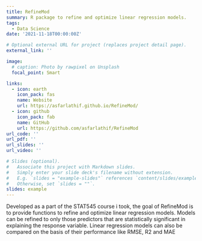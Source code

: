 ```yaml
---
title: RefineMod
summary: R package to refine and optimize linear regression models.
tags:
  - Data Science
date: '2021-11-18T00:00:00Z'

# Optional external URL for project (replaces project detail page).
external_link: ''

image:
  # caption: Photo by rawpixel on Unsplash
  focal_point: Smart

links:
  - icon: earth
    icon_pack: fas
    name: Website
    url: https://asfarlathif.github.io/RefineMod/
  - icon: github
    icon_pack: fab
    name: GitHub
    url: https://github.com/asfarlathif/RefineMod
url_code: ''
url_pdf: ''
url_slides: ''
url_video: ''

# Slides (optional).
#   Associate this project with Markdown slides.
#   Simply enter your slide deck's filename without extension.
#   E.g. `slides = "example-slides"` references `content/slides/example-slides.md`.
#   Otherwise, set `slides = ""`.
slides: example
---
```


Developed as a part of the STAT545 course i took, the goal of RefineMod is to provide functions to refine and optimize linear regression models. Models can be refined to only those predictors that are statistically significant in explaining the response variable. Linear regression models can also be compared on the basis of their performance like RMSE, R2 and MAE
